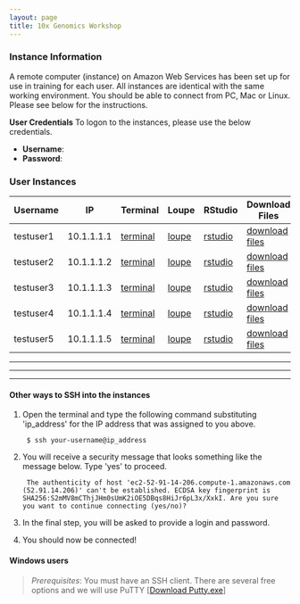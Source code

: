 ```yaml
---
layout: page
title: 10x Genomics Workshop
---
```


### Instance Information 

A remote computer (instance) on Amazon Web Services has been set up for use in training for each user. All instances are identical with the same working environment. You should be able to connect from PC, Mac or Linux. Please see below for the instructions.

**User Credentials**
To logon to the instances, please use the below credentials. 

- **Username**: 
- **Password**: 

### User Instances

Username   |  IP          |  Terminal                                                                   |  Loupe                                                       |  RStudio                                                       |  Download Files
-----------|--------------|-----------------------------------------------------------------------------|--------------------------------------------------------------|----------------------------------------------------------------|----------------------------------------------------------------
testuser1  |  10.1.1.1.1  |  <a href='http://10.1.1.1.1:8888/terminals/1' target='_blank'>terminal</a>  |  <a href='http://10.1.1.1.1:3000' target='_blank'>loupe</a>  |  <a href='http://10.1.1.1.1:8787' target='_blank'>rstudio</a>  |  <a href='http://10.1.1.1.1' target='_blank'>download files</a>
testuser2  |  10.1.1.1.2  |  <a href='http://10.1.1.1.2:8888/terminals/1' target='_blank'>terminal</a>  |  <a href='http://10.1.1.1.2:3000' target='_blank'>loupe</a>  |  <a href='http://10.1.1.1.2:8787' target='_blank'>rstudio</a>  |  <a href='http://10.1.1.1.2' target='_blank'>download files</a>
testuser3  |  10.1.1.1.3  |  <a href='http://10.1.1.1.3:8888/terminals/1' target='_blank'>terminal</a>  |  <a href='http://10.1.1.1.3:3000' target='_blank'>loupe</a>  |  <a href='http://10.1.1.1.3:8787' target='_blank'>rstudio</a>  |  <a href='http://10.1.1.1.3' target='_blank'>download files</a>
testuser4  |  10.1.1.1.4  |  <a href='http://10.1.1.1.4:8888/terminals/1' target='_blank'>terminal</a>  |  <a href='http://10.1.1.1.4:3000' target='_blank'>loupe</a>  |  <a href='http://10.1.1.1.4:8787' target='_blank'>rstudio</a>  |  <a href='http://10.1.1.1.4' target='_blank'>download files</a>
testuser5  |  10.1.1.1.5  |  <a href='http://10.1.1.1.5:8888/terminals/1' target='_blank'>terminal</a>  |  <a href='http://10.1.1.1.5:3000' target='_blank'>loupe</a>  |  <a href='http://10.1.1.1.5:8787' target='_blank'>rstudio</a>  |  <a href='http://10.1.1.1.5' target='_blank'>download files</a>



***
***
***

#### Other ways to SSH into the instances

1. Open the terminal and type the following command substituting 'ip_address' for the IP address that was assigned to you above. 

        $ ssh your-username@ip_address

2. You will receive a security message that looks something like the message below. Type 'yes' to proceed.

        The authenticity of host 'ec2-52-91-14-206.compute-1.amazonaws.com (52.91.14.206)' can't be established. ECDSA key fingerprint is SHA256:S2mMV8mCThjJHm0sUmK2iOE5DBqs8HiJr6pL3x/XxkI. Are you sure you want to continue connecting (yes/no)?

3. In the final step, you will be asked to provide a login and password. 

4. You should now be connected!

#### **Windows users**

> *Prerequisites*: You must have an SSH client. There are several free options and we will use PuTTY [[Download Putty.exe](http://www.chiark.greenend.org.uk/~sgtatham/putty/download.html)]
